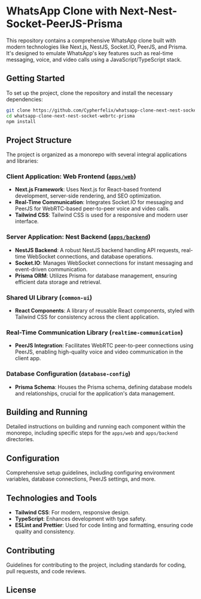 # WhatsApp Clone with Next-Nest-Socket-PeerJS-Prisma

This repository contains a comprehensive WhatsApp clone built with modern technologies like Next.js, NestJS, Socket.IO, PeerJS, and Prisma. It's designed to emulate WhatsApp's key features such as real-time messaging, voice, and video calls using a JavaScript/TypeScript stack.

## Getting Started

To set up the project, clone the repository and install the necessary dependencies:

```sh
git clone https://github.com/Cypherfelix/whatsapp-clone-next-nest-socket-webrtc-prisma.git
cd whatsapp-clone-next-nest-socket-webrtc-prisma
npm install
```

## Project Structure

The project is organized as a monorepo with several integral applications and libraries:

### Client Application: Web Frontend ([`apps/web`](apps/web))

- **Next.js Framework**: Uses Next.js for React-based frontend development, server-side rendering, and SEO optimization.
- **Real-Time Communication**: Integrates Socket.IO for messaging and PeerJS for WebRTC-based peer-to-peer voice and video calls.
- **Tailwind CSS**: Tailwind CSS is used for a responsive and modern user interface.

### Server Application: Nest Backend ([`apps/backend`](apps/backend))

- **NestJS Backend**: A robust NestJS backend handling API requests, real-time WebSocket connections, and database operations.
- **Socket.IO**: Manages WebSocket connections for instant messaging and event-driven communication.
- **Prisma ORM**: Utilizes Prisma for database management, ensuring efficient data storage and retrieval.

### Shared UI Library (`common-ui`)

- **React Components**: A library of reusable React components, styled with Tailwind CSS for consistency across the client application.

### Real-Time Communication Library (`realtime-communication`)

- **PeerJS Integration**: Facilitates WebRTC peer-to-peer connections using PeerJS, enabling high-quality voice and video communication in the client app.

### Database Configuration (`database-config`)

- **Prisma Schema**: Houses the Prisma schema, defining database models and relationships, crucial for the application's data management.

## Building and Running

Detailed instructions on building and running each component within the monorepo, including specific steps for the `apps/web` and `apps/backend` directories.

## Configuration

Comprehensive setup guidelines, including configuring environment variables, database connections, PeerJS settings, and more.

## Technologies and Tools

- **Tailwind CSS**: For modern, responsive design.
- **TypeScript**: Enhances development with type safety.
- **ESLint and Prettier**: Used for code linting and formatting, ensuring code quality and consistency.

## Contributing

Guidelines for contributing to the project, including standards for coding, pull requests, and code reviews.

## License


